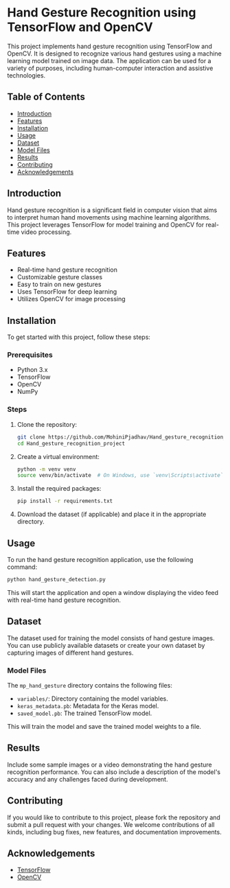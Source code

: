 
# Hand Gesture Recognition using TensorFlow and OpenCV

This project implements hand gesture recognition using TensorFlow and OpenCV. It is designed to recognize various hand gestures using a machine learning model trained on image data. The application can be used for a variety of purposes, including human-computer interaction and assistive technologies.

## Table of Contents
- [Introduction](#introduction)
- [Features](#features)
- [Installation](#installation)
- [Usage](#usage)
- [Dataset](#dataset)
- [Model Files](#model-files)
- [Results](#results)
- [Contributing](#contributing)
- [Acknowledgements](#acknowledgements)

## Introduction
Hand gesture recognition is a significant field in computer vision that aims to interpret human hand movements using machine learning algorithms. This project leverages TensorFlow for model training and OpenCV for real-time video processing.

## Features
- Real-time hand gesture recognition
- Customizable gesture classes
- Easy to train on new gestures
- Uses TensorFlow for deep learning
- Utilizes OpenCV for image processing

## Installation
To get started with this project, follow these steps:

### Prerequisites
- Python 3.x
- TensorFlow
- OpenCV
- NumPy

### Steps
1. Clone the repository:
   ```sh
   git clone https://github.com/MohiniPjadhav/Hand_gesture_recognition_project.git
   cd Hand_gesture_recognition_project
   ```

2. Create a virtual environment:
   ```sh
   python -m venv venv
   source venv/bin/activate  # On Windows, use `venv\Scripts\activate`
   ```

3. Install the required packages:
   ```sh
   pip install -r requirements.txt
   ```

4. Download the dataset (if applicable) and place it in the appropriate directory.

## Usage
To run the hand gesture recognition application, use the following command:

```sh
python hand_gesture_detection.py
```

This will start the application and open a window displaying the video feed with real-time hand gesture recognition.

## Dataset
The dataset used for training the model consists of hand gesture images. You can use publicly available datasets or create your own dataset by capturing images of different hand gestures.

### Model Files
The `mp_hand_gesture` directory contains the following files:
- `variables/`: Directory containing the model variables.
- `keras_metadata.pb`: Metadata for the Keras model.
- `saved_model.pb`: The trained TensorFlow model.

This will train the model and save the trained model weights to a file.

## Results
Include some sample images or a video demonstrating the hand gesture recognition performance. You can also include a description of the model's accuracy and any challenges faced during development.

## Contributing
If you would like to contribute to this project, please fork the repository and submit a pull request with your changes. We welcome contributions of all kinds, including bug fixes, new features, and documentation improvements.


## Acknowledgements
- [TensorFlow](https://www.tensorflow.org/)
- [OpenCV](https://opencv.org/)
